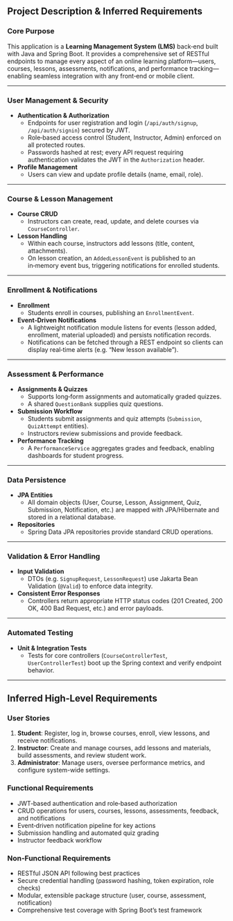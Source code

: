 ## Project Description & Inferred Requirements

### Core Purpose  
This application is a **Learning Management System (LMS)** back‑end built with Java and Spring Boot. It provides a comprehensive set of RESTful endpoints to manage every aspect of an online learning platform—users, courses, lessons, assessments, notifications, and performance tracking—enabling seamless integration with any front‑end or mobile client.

---

### User Management & Security  
- **Authentication & Authorization**  
  - Endpoints for user registration and login (`/api/auth/signup`, `/api/auth/signin`) secured by JWT.  
  - Role‑based access control (Student, Instructor, Admin) enforced on all protected routes.  
  - Passwords hashed at rest; every API request requiring authentication validates the JWT in the `Authorization` header.  
- **Profile Management**  
  - Users can view and update profile details (name, email, role).  

---

### Course & Lesson Management  
- **Course CRUD**  
  - Instructors can create, read, update, and delete courses via `CourseController`.  
- **Lesson Handling**  
  - Within each course, instructors add lessons (title, content, attachments).  
  - On lesson creation, an `AddedLessonEvent` is published to an in‑memory event bus, triggering notifications for enrolled students.  

---

### Enrollment & Notifications  
- **Enrollment**  
  - Students enroll in courses, publishing an `EnrollmentEvent`.  
- **Event‑Driven Notifications**  
  - A lightweight notification module listens for events (lesson added, enrollment, material uploaded) and persists notification records.  
  - Notifications can be fetched through a REST endpoint so clients can display real‑time alerts (e.g. “New lesson available”).  

---

### Assessment & Performance  
- **Assignments & Quizzes**  
  - Supports long‑form assignments and automatically graded quizzes.  
  - A shared `QuestionBank` supplies quiz questions.  
- **Submission Workflow**  
  - Students submit assignments and quiz attempts (`Submission`, `QuizAttempt` entities).  
  - Instructors review submissions and provide feedback.  
- **Performance Tracking**  
  - A `PerformanceService` aggregates grades and feedback, enabling dashboards for student progress.  

---

### Data Persistence  
- **JPA Entities**  
  - All domain objects (User, Course, Lesson, Assignment, Quiz, Submission, Notification, etc.) are mapped with JPA/Hibernate and stored in a relational database.  
- **Repositories**  
  - Spring Data JPA repositories provide standard CRUD operations.  

---

### Validation & Error Handling  
- **Input Validation**  
  - DTOs (e.g. `SignupRequest`, `LessonRequest`) use Jakarta Bean Validation (`@Valid`) to enforce data integrity.  
- **Consistent Error Responses**  
  - Controllers return appropriate HTTP status codes (201 Created, 200 OK, 400 Bad Request, etc.) and error payloads.  

---

### Automated Testing  
- **Unit & Integration Tests**  
  - Tests for core controllers (`CourseControllerTest`, `UserControllerTest`) boot up the Spring context and verify endpoint behavior.  

---

## Inferred High‑Level Requirements

### User Stories  
1. **Student**: Register, log in, browse courses, enroll, view lessons, and receive notifications.  
2. **Instructor**: Create and manage courses, add lessons and materials, build assessments, and review student work.  
3. **Administrator**: Manage users, oversee performance metrics, and configure system-wide settings.  

### Functional Requirements  
- JWT‑based authentication and role‑based authorization  
- CRUD operations for users, courses, lessons, assessments, feedback, and notifications  
- Event‑driven notification pipeline for key actions  
- Submission handling and automated quiz grading  
- Instructor feedback workflow  

### Non‑Functional Requirements  
- RESTful JSON API following best practices  
- Secure credential handling (password hashing, token expiration, role checks)  
- Modular, extensible package structure (user, course, assessment, notification)  
- Comprehensive test coverage with Spring Boot’s test framework  
